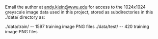 Email the author at andy.klein@wwu.edu for access to the 1024x1024 greyscale image data used in this project, stored as subdirectories in this ./data/ directory as:

./data/train/  --  1597 training image PNG files
./data/test/   --  420 training image PNG files
